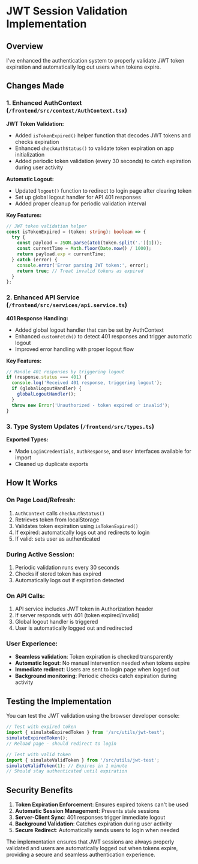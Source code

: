 # JWT Session Validation Implementation

## Overview
I've enhanced the authentication system to properly validate JWT token expiration and automatically log out users when tokens expire.

## Changes Made

### 1. Enhanced AuthContext (`/frontend/src/context/AuthContext.tsx`)

**JWT Token Validation:**
- Added `isTokenExpired()` helper function that decodes JWT tokens and checks expiration
- Enhanced `checkAuthStatus()` to validate token expiration on app initialization
- Added periodic token validation (every 30 seconds) to catch expiration during user activity

**Automatic Logout:**
- Updated `logout()` function to redirect to login page after clearing token
- Set up global logout handler for API 401 responses
- Added proper cleanup for periodic validation interval

**Key Features:**
```typescript
// JWT token validation helper
const isTokenExpired = (token: string): boolean => {
  try {
    const payload = JSON.parse(atob(token.split('.')[1]));
    const currentTime = Math.floor(Date.now() / 1000);
    return payload.exp < currentTime;
  } catch (error) {
    console.error('Error parsing JWT token:', error);
    return true; // Treat invalid tokens as expired
  }
};
```

### 2. Enhanced API Service (`/frontend/src/services/api.service.ts`)

**401 Response Handling:**
- Added global logout handler that can be set by AuthContext
- Enhanced `customFetch()` to detect 401 responses and trigger automatic logout
- Improved error handling with proper logout flow

**Key Features:**
```typescript
// Handle 401 responses by triggering logout
if (response.status === 401) {
  console.log('Received 401 response, triggering logout');
  if (globalLogoutHandler) {
    globalLogoutHandler();
  }
  throw new Error('Unauthorized - token expired or invalid');
}
```

### 3. Type System Updates (`/frontend/src/types.ts`)

**Exported Types:**
- Made `LoginCredentials`, `AuthResponse`, and `User` interfaces available for import
- Cleaned up duplicate exports

## How It Works

### On Page Load/Refresh:
1. `AuthContext` calls `checkAuthStatus()`
2. Retrieves token from localStorage
3. Validates token expiration using `isTokenExpired()`
4. If expired: automatically logs out and redirects to login
5. If valid: sets user as authenticated

### During Active Session:
1. Periodic validation runs every 30 seconds
2. Checks if stored token has expired
3. Automatically logs out if expiration detected

### On API Calls:
1. API service includes JWT token in Authorization header
2. If server responds with 401 (token expired/invalid)
3. Global logout handler is triggered
4. User is automatically logged out and redirected

### User Experience:
- **Seamless validation**: Token expiration is checked transparently
- **Automatic logout**: No manual intervention needed when tokens expire
- **Immediate redirect**: Users are sent to login page when logged out
- **Background monitoring**: Periodic checks catch expiration during activity

## Testing the Implementation

You can test the JWT validation using the browser developer console:

```javascript
// Test with expired token
import { simulateExpiredToken } from '/src/utils/jwt-test';
simulateExpiredToken();
// Reload page - should redirect to login

// Test with valid token
import { simulateValidToken } from '/src/utils/jwt-test';
simulateValidToken(1); // Expires in 1 minute
// Should stay authenticated until expiration
```

## Security Benefits

1. **Token Expiration Enforcement**: Ensures expired tokens can't be used
2. **Automatic Session Management**: Prevents stale sessions
3. **Server-Client Sync**: 401 responses trigger immediate logout
4. **Background Validation**: Catches expiration during user activity
5. **Secure Redirect**: Automatically sends users to login when needed

The implementation ensures that JWT sessions are always properly validated and users are automatically logged out when tokens expire, providing a secure and seamless authentication experience.
